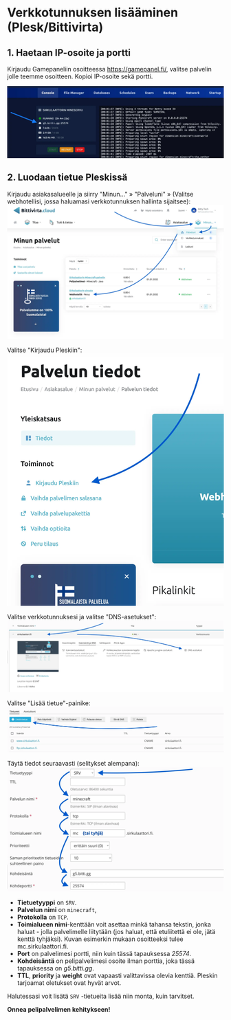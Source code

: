 # Verkkotunnuksen lisääminen (Plesk/Bittivirta)
## 1. Haetaan IP-osoite ja portti​
Kirjaudu Gamepaneliin osoitteessa https://gamepanel.fi/, valitse palvelin jolle teemme osoitteen. Kopioi IP-osoite sekä portti.

![](/assets/docs/img/crisp/image_1pifx1h.webp)

## 2. Luodaan tietue Pleskissä
Kirjaudu asiakasalueelle ja siirry "Minun..." » "Palveluni" » (Valitse webhotellisi, jossa haluamasi verkkotunnuksen hallinta sijaitsee):
![](/assets/docs/img/crisp/screenshot-2022-08-18-at-15472_1i5d2ku.webp)

​Valitse "Kirjaudu Pleskiin":
![](/assets/docs/img/crisp/screenshot-2022-08-18-at-17083_1cvd1xr.webp)

Valitse verkkotunnuksesi ja valitse "DNS-asetukset":
![](/assets/docs/img/crisp/screenshot-2022-08-18-at-17111_142xl9q.webp)

Valitse "Lisää tietue"-painike:
![](/assets/docs/img/crisp/screenshot-2022-08-18-at-17135_1l3n2hh.webp)

Täytä tiedot seuraavasti (selitykset alempana):
![](/assets/docs/img/crisp/screenshot-2022-08-18-at-17182_d971ko.webp)

* **Tietuetyyppi** on `SRV`.
* **Palvelun nimi** on `minecraft`,
* **Protokolla** on `TCP`.
* **Toimialueen nimi**-kenttään voit asettaa minkä tahansa tekstin, jonka haluat - jolla palvelimelle liitytään (jos haluat, että etuliitettä ei ole, jätä kenttä tyhjäksi). Kuvan esimerkin mukaan osoitteeksi tulee mc.sirkulaattori.fi.
* **Port** on palvelimesi portti, niin kuin tässä tapauksessa _25574_.
* **Kohdeisäntä** on pelipalvelimesi osoite ilman porttia, joka tässä tapauksessa on _g5.bitti.gg_.
* **TTL**, **priority** ja **weight** ovat vapaasti valittavissa olevia kenttiä. Pleskin tarjoamat oletukset ovat hyvät arvot.

Halutessasi voit lisätä `SRV` -tietueita lisää niin monta, kuin tarvitset.

**Onnea pelipalvelimen kehitykseen!**
